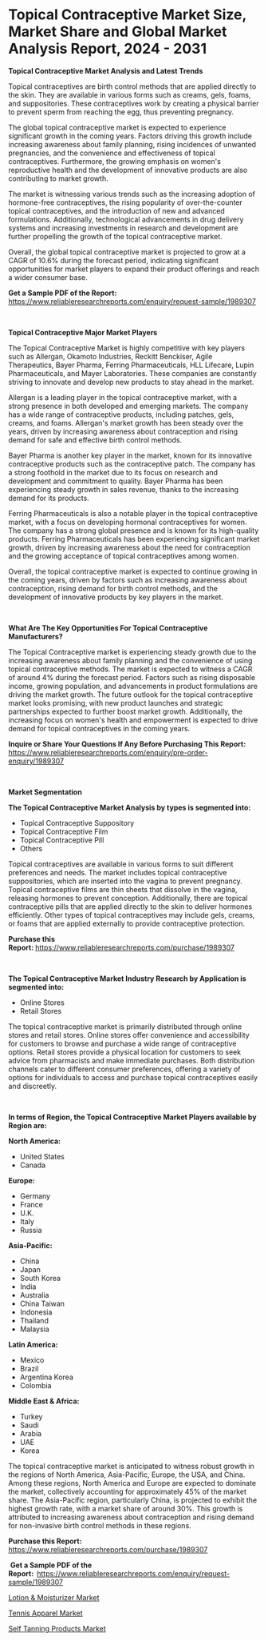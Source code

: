 <p><h1>Topical Contraceptive Market Size, Market Share and Global Market Analysis Report, 2024 - 2031</h1></p><p><strong>Topical Contraceptive Market Analysis and Latest Trends</strong></p>
<p><p>Topical contraceptives are birth control methods that are applied directly to the skin. They are available in various forms such as creams, gels, foams, and suppositories. These contraceptives work by creating a physical barrier to prevent sperm from reaching the egg, thus preventing pregnancy.</p><p>The global topical contraceptive market is expected to experience significant growth in the coming years. Factors driving this growth include increasing awareness about family planning, rising incidences of unwanted pregnancies, and the convenience and effectiveness of topical contraceptives. Furthermore, the growing emphasis on women's reproductive health and the development of innovative products are also contributing to market growth.</p><p>The market is witnessing various trends such as the increasing adoption of hormone-free contraceptives, the rising popularity of over-the-counter topical contraceptives, and the introduction of new and advanced formulations. Additionally, technological advancements in drug delivery systems and increasing investments in research and development are further propelling the growth of the topical contraceptive market.</p><p>Overall, the global topical contraceptive market is projected to grow at a CAGR of 10.6% during the forecast period, indicating significant opportunities for market players to expand their product offerings and reach a wider consumer base.</p></p>
<p><strong>Get a Sample PDF of the Report:&nbsp;</strong> <a href="https://www.reliableresearchreports.com/enquiry/request-sample/1989307">https://www.reliableresearchreports.com/enquiry/request-sample/1989307</a></p>
<p>&nbsp;</p>
<p><strong>Topical Contraceptive Major Market Players</strong></p>
<p><p>The Topical Contraceptive Market is highly competitive with key players such as Allergan, Okamoto Industries, Reckitt Benckiser, Agile Therapeutics, Bayer Pharma, Ferring Pharmaceuticals, HLL Lifecare, Lupin Pharmaceuticals, and Mayer Laboratories. These companies are constantly striving to innovate and develop new products to stay ahead in the market.</p><p>Allergan is a leading player in the topical contraceptive market, with a strong presence in both developed and emerging markets. The company has a wide range of contraceptive products, including patches, gels, creams, and foams. Allergan's market growth has been steady over the years, driven by increasing awareness about contraception and rising demand for safe and effective birth control methods.</p><p>Bayer Pharma is another key player in the market, known for its innovative contraceptive products such as the contraceptive patch. The company has a strong foothold in the market due to its focus on research and development and commitment to quality. Bayer Pharma has been experiencing steady growth in sales revenue, thanks to the increasing demand for its products.</p><p>Ferring Pharmaceuticals is also a notable player in the topical contraceptive market, with a focus on developing hormonal contraceptives for women. The company has a strong global presence and is known for its high-quality products. Ferring Pharmaceuticals has been experiencing significant market growth, driven by increasing awareness about the need for contraception and the growing acceptance of topical contraceptives among women.</p><p>Overall, the topical contraceptive market is expected to continue growing in the coming years, driven by factors such as increasing awareness about contraception, rising demand for birth control methods, and the development of innovative products by key players in the market.</p></p>
<p>&nbsp;</p>
<p><strong>What Are The Key Opportunities For Topical Contraceptive Manufacturers?</strong></p>
<p><p>The Topical Contraceptive market is experiencing steady growth due to the increasing awareness about family planning and the convenience of using topical contraceptive methods. The market is expected to witness a CAGR of around 4% during the forecast period. Factors such as rising disposable income, growing population, and advancements in product formulations are driving the market growth. The future outlook for the topical contraceptive market looks promising, with new product launches and strategic partnerships expected to further boost market growth. Additionally, the increasing focus on women's health and empowerment is expected to drive demand for topical contraceptives in the coming years.</p></p>
<p><strong>Inquire or Share Your Questions If Any Before Purchasing This Report:</strong> <a href="https://www.reliableresearchreports.com/enquiry/pre-order-enquiry/1989307">https://www.reliableresearchreports.com/enquiry/pre-order-enquiry/1989307</a></p>
<p>&nbsp;</p>
<p><strong>Market Segmentation</strong></p>
<p><strong>The Topical Contraceptive Market Analysis by types is segmented into:</strong></p>
<p><ul><li>Topical Contraceptive Suppository</li><li>Topical Contraceptive Film</li><li>Topical Contraceptive Pill</li><li>Others</li></ul></p>
<p><p>Topical contraceptives are available in various forms to suit different preferences and needs. The market includes topical contraceptive suppositories, which are inserted into the vagina to prevent pregnancy. Topical contraceptive films are thin sheets that dissolve in the vagina, releasing hormones to prevent conception. Additionally, there are topical contraceptive pills that are applied directly to the skin to deliver hormones efficiently. Other types of topical contraceptives may include gels, creams, or foams that are applied externally to provide contraceptive protection.</p></p>
<p><strong>Purchase this Report:&nbsp;</strong><a href="https://www.reliableresearchreports.com/purchase/1989307">https://www.reliableresearchreports.com/purchase/1989307</a></p>
<p>&nbsp;</p>
<p><strong>The Topical Contraceptive Market Industry Research by Application is segmented into:</strong></p>
<p><ul><li>Online Stores</li><li>Retail Stores</li></ul></p>
<p><p>The topical contraceptive market is primarily distributed through online stores and retail stores. Online stores offer convenience and accessibility for customers to browse and purchase a wide range of contraceptive options. Retail stores provide a physical location for customers to seek advice from pharmacists and make immediate purchases. Both distribution channels cater to different consumer preferences, offering a variety of options for individuals to access and purchase topical contraceptives easily and discreetly.</p></p>
<p>&nbsp;</p>
<p><strong>In terms of Region, the Topical Contraceptive Market Players available by Region are:</strong></p>
<p>
    <p> <strong> North America: </strong>
        <ul>
            <li>United States</li>
            <li>Canada</li>
        </ul>
        </p> 
    <p> <strong> Europe: </strong>
        <ul>
            <li>Germany</li>
            <li>France</li>
            <li>U.K.</li>
            <li>Italy</li>
            <li>Russia</li>
        </ul>
        </p> 
    <p> <strong> Asia-Pacific: </strong>
        <ul>
            <li>China</li>
            <li>Japan</li>
            <li>South Korea</li>
            <li>India</li>
            <li>Australia</li>
            <li>China Taiwan</li>
            <li>Indonesia</li>
            <li>Thailand</li>
            <li>Malaysia</li>
        </ul>
        </p> 
    <p> <strong> Latin America: </strong>
        <ul>
            <li>Mexico</li>
            <li>Brazil</li>
            <li>Argentina Korea</li>
            <li>Colombia</li>
        </ul>
        </p> 
    <p> <strong> Middle East & Africa: </strong>
        <ul>
            <li>Turkey</li>
            <li>Saudi</li>
            <li>Arabia</li>
            <li>UAE</li>
            <li>Korea</li>
        </ul>
    </p>
    </p>
<p><p>The topical contraceptive market is anticipated to witness robust growth in the regions of North America, Asia-Pacific, Europe, the USA, and China. Among these regions, North America and Europe are expected to dominate the market, collectively accounting for approximately 45% of the market share. The Asia-Pacific region, particularly China, is projected to exhibit the highest growth rate, with a market share of around 30%. This growth is attributed to increasing awareness about contraception and rising demand for non-invasive birth control methods in these regions.</p></p>
<p><strong>Purchase this Report: </strong><a href="https://www.reliableresearchreports.com/purchase/1989307">https://www.reliableresearchreports.com/purchase/1989307</a></p>
<p>&nbsp;<strong>Get a Sample PDF of the Report:&nbsp;&nbsp;</strong><a href="https://www.reliableresearchreports.com/enquiry/request-sample/1989307">https://www.reliableresearchreports.com/enquiry/request-sample/1989307</a></p>
<p><strong></strong></p>
<p><p><a href="https://github.com/nicoletavirag/Market-Research-Report-List-2/blob/main/lotion-moisturizer-market.md">Lotion & Moisturizer Market</a></p><p><a href="https://github.com/redneck06/Market-Research-Report-List-2/blob/main/tennis-apparel-market.md">Tennis Apparel Market</a></p><p><a href="https://github.com/mauripalmi/Market-Research-Report-List-2/blob/main/self-tanning-products-market.md">Self Tanning Products Market</a></p></p>